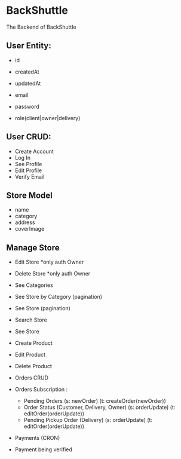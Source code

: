 # BackShuttle

The Backend of BackShuttle

## User Entity:

- id
- createdAt
- updatedAt

- email
- password
- role(client|owner|delivery)

## User CRUD:

- Create Account
- Log In
- See Profile
- Edit Profile
- Verify Email

## Store Model

- name
- category
- address
- coverImage

## Manage Store

- Edit Store \*only auth Owner
- Delete Store \*only auth Owner

- See Categories
- See Store by Category (pagination)
- See Store (pagination)
- Search Store
- See Store

- Create Product
- Edit Product
- Delete Product

- Orders CRUD
- Orders Subscription :

  - Pending Orders (s: newOrder) (t: createOrder(newOrder))
  - Order Status (Customer, Delivery, Owner) (s: orderUpdate) (t: editOrder(orderUpdate))
  - Pending Pickup Order (Delivery) (s: orderUpdate) (t: editOrder(orderUpdate))

- Payments (CRON)

- Payment being verified

